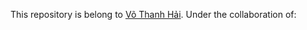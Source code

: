 This repository is belong to [Võ Thanh Hải](https://github.com/haivt0305).
Under the collaboration of:
